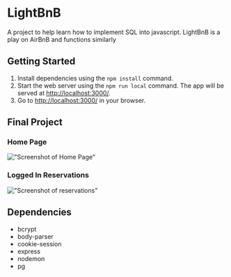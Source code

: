 # LightBnB

A project to help learn how to implement SQL into javascript. LightBnB is a play on AirBnB and functions similarly

## Getting Started

1. Install dependencies using the `npm install` command.
2. Start the web server using the `npm run local` command. The app will be served at <http://localhost:3000/>.
3. Go to <http://localhost:3000/> in your browser.

## Final Project

### Home Page
!["Screenshot of Home Page"]()

### Logged In Reservations
!["Screenshot of reservations"]()

## Dependencies

- bcrypt
- body-parser
- cookie-session
- express
- nodemon
- pg